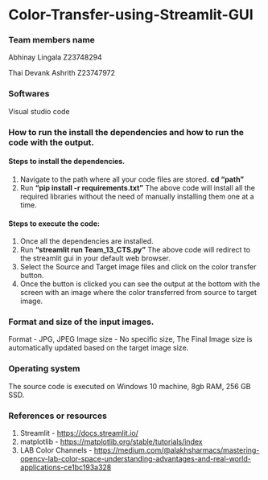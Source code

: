 # Color-Transfer-using-Streamlit-GUI

### **Team members name**
Abhinay Lingala
Z23748294

Thai Devank Ashrith
Z23747972


### **Softwares**
Visual studio code


### **How to run the install the dependencies and how to run the code with the output.**

#### **Steps to install the dependencies.**
1. Navigate to the path where all your code files are stored.
**cd “path”**
2. Run **“pip install -r requirements.txt”**
The above code will install all the required libraries without the need of manually installing them one at a time.

#### **Steps to execute the code:**
1. Once all the dependencies are installed.
2. Run **“streamlit run Team_13_CTS.py”**
The above code will redirect to the streamlit gui in your default web browser.
3. Select the Source and Target image files and click on the color transfer button.
4. Once the button is clicked you can see the output at the bottom with the screen with an image where the color transferred from source to target image.


### **Format and size of the input images.**
Format - JPG, JPEG
Image size - No specific size, The Final Image size is automatically updated based on the target image size.

### **Operating system**
The source code is executed on Windows 10 machine, 8gb RAM, 256 GB SSD.

### **References or resources** 
1. Streamlit - https://docs.streamlit.io/
2. matplotlib - https://matplotlib.org/stable/tutorials/index
3. LAB Color Channels - https://medium.com/@alakhsharmacs/mastering-opencv-lab-color-space-understanding-advantages-and-real-world-applications-ce1bc193a328
